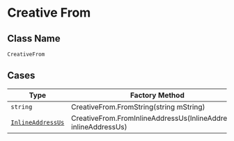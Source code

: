 
# Creative From

## Class Name

`CreativeFrom`

## Cases

| Type | Factory Method |
|  --- | --- |
| `string` | CreativeFrom.FromString(string mString) |
| [`InlineAddressUs`](../../../doc/models/inline-address-us.md) | CreativeFrom.FromInlineAddressUs(InlineAddressUs inlineAddressUs) |

